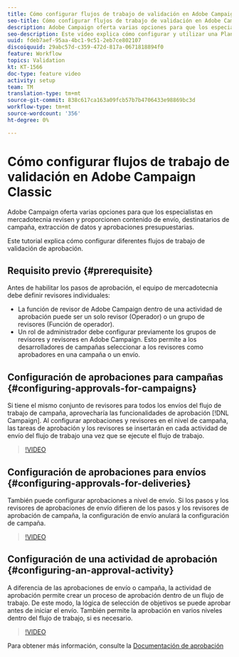 ```yaml
---
title: Cómo configurar flujos de trabajo de validación en Adobe Campaign Classic
seo-title: Cómo configurar flujos de trabajo de validación en Adobe Campaign Classic
description: Adobe Campaign oferta varias opciones para que los especialistas en mercadotecnia revisen y proporcionen contenido de envío, destinatarios de campaña, extracción de datos y aprobaciones presupuestarias. Este tutorial explica cómo configurar diferentes flujos de trabajo de validación de aprobación.
seo-description: Este vídeo explica cómo configurar y utilizar una Plantilla de envíos en la Campaña de ACCAdobe oferta varias opciones para que los especialistas en mercadotecnia revisen y proporcionen contenido de envío, destinatarios de campaña, extracción de datos y aprobaciones presupuestarias. Este tutorial explica cómo configurar diferentes flujos de trabajo de validación de aprobación.
uuid: fdeb7aef-95aa-4bc1-9c51-2eb7ce802107
discoiquuid: 29abc57d-c359-472d-817a-0671818894f0
feature: Workflow
topics: Validation
kt: KT-1566
doc-type: feature video
activity: setup
team: TM
translation-type: tm+mt
source-git-commit: 838c617ca163a09fcb57b7b4706433e98869bc3d
workflow-type: tm+mt
source-wordcount: '356'
ht-degree: 0%

---
```



# Cómo configurar flujos de trabajo de validación en Adobe Campaign Classic

Adobe Campaign oferta varias opciones para que los especialistas en mercadotecnia revisen y proporcionen contenido de envío, destinatarios de campaña, extracción de datos y aprobaciones presupuestarias.

Este tutorial explica cómo configurar diferentes flujos de trabajo de validación de aprobación.

## Requisito previo {#prerequisite}

Antes de habilitar los pasos de aprobación, el equipo de mercadotecnia debe definir revisores individuales:

* La función de revisor de Adobe Campaign dentro de una actividad de aprobación puede ser un solo revisor (Operador) o un grupo de revisores (Función de operador).
* Un rol de administrador debe configurar previamente los grupos de revisores y revisores en Adobe Campaign. Esto permite a los desarrolladores de campañas seleccionar a los revisores como aprobadores en una campaña o un envío.

## Configuración de aprobaciones para campañas {#configuring-approvals-for-campaigns}

Si tiene el mismo conjunto de revisores para todos los envíos del flujo de trabajo de campaña, aprovecharía las funcionalidades de aprobación [!DNL Campaign]. Al configurar aprobaciones y revisores en el nivel de campaña, las tareas de aprobación y los revisores se insertarán en cada actividad de envío del flujo de trabajo una vez que se ejecute el flujo de trabajo.

>[!VIDEO](https://video.tv.adobe.com/v/25175?quality=12)

## Configuración de aprobaciones para envíos {#configuring-approvals-for-deliveries}

También puede configurar aprobaciones a nivel de envío. Si los pasos y los revisores de aprobaciones de envío difieren de los pasos y los revisores de aprobación de campaña, la configuración de envío anulará la configuración de campaña.

>[!VIDEO](https://video.tv.adobe.com/v/25176?quality=12)

## Configuración de una actividad de aprobación {#configuring-an-approval-activity}

A diferencia de las aprobaciones de envío o campaña, la actividad de aprobación permite crear un proceso de aprobación dentro de un flujo de trabajo. De este modo, la lógica de selección de objetivos se puede aprobar antes de iniciar el envío. También permite la aprobación en varios niveles dentro del flujo de trabajo, si es necesario.

>[!VIDEO](https://video.tv.adobe.com/v/25174?quality=12)

Para obtener más información, consulte la [Documentación de aprobación](https://docs.adobe.com/help/en/campaign-classic/using/automating-with-workflows/flow-control-activities/approval.html)
